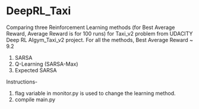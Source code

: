 # DeepRL_Taxi

Comparing three Reinforcement Learning methods (for Best Average Reward, Average Reward is for 100 runs) for Taxi_v2 problem from UDACITY Deep RL AIgym_Taxi_v2 project. For all the methods, Best Average Reward ~ 9.2

1. SARSA 
2. Q-Learning (SARSA-Max)
3. Expected SARSA

Instructions-
1. flag variable in monitor.py is used to change the learning method.
2. compile main.py
